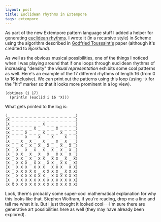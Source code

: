 ```yaml
---
layout: post
title: Euclidean rhythms in Extempore
tags: extempore
---
```


As part of the new Extempore pattern language stuff I added a helper for
generating [euclidean rhythms](https://en.wikipedia.org/wiki/Euclidean_rhythm).
I wrote it (in a recursive style) in Scheme using the algorithm described in
[Godfried
Toussaint's](https://cgm.cs.mcgill.ca/~godfried/publications/banff-extended.pdf)
paper (although it's credited to _Bjorklund_).

As well as the obvious musical possibilities, one of the things I noticed when I
was playing around that if one loops through euclidean rhythms of increasing
"density" the _visual representation_ exhibits some cool patterns as well.
Here's an example of the 17 different rhythms of length 16 (from 0 to 16
inclusive). We can print out the patterns using this loop (using `'X` for the
"hit" marker so that it looks more prominent in a log view).

```xtlang
(dotimes (i 17)
  (println (euclid i 16 'X)))
```

What gets printed to the log is:

```text
(_ _ _ _ _ _ _ _ _ _ _ _ _ _ _ _)
(X _ _ _ _ _ _ _ _ _ _ _ _ _ _ _)
(X _ _ _ _ _ _ _ X _ _ _ _ _ _ _)
(X _ _ _ _ _ X _ _ _ _ X _ _ _ _)
(X _ _ _ X _ _ _ X _ _ _ X _ _ _)
(X _ _ _ X _ _ X _ _ X _ _ X _ _)
(X _ _ X _ X _ _ X _ _ X _ X _ _)
(X _ _ X _ X _ X _ X _ _ X _ X _)
(X _ X _ X _ X _ X _ X _ X _ X _)
(X _ X X _ X _ X _ X _ X X _ X _)
(X _ X X _ X _ X X _ X X _ X _ X)
(X _ X X X _ X X _ X X _ X X _ X)
(X _ X X X _ X X X _ X X X _ X X)
(X _ X X X X X _ X X X X _ X X X)
(X _ X X X X X X X _ X X X X X X)
(X _ X X X X X X X X X X X X X X)
(X X X X X X X X X X X X X X X X)
```

Look, there's probably some super-cool mathematical explanation for why this
looks like that. Stephen Wolfram, if you're reading, drop me a line and tell me
what it is. But I just thought it looked cool---I'm sure there are generative
art possibilities here as well (they may have already been explored).
